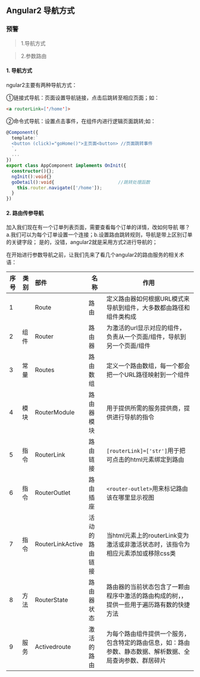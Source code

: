 ## Angular2 导航方式
### 预警
> 1.导航方式

> 2.参数路由

#### 1. 导航方式

ngular2主要有两种导航方式：

①链接式导航：页面设置导航链接，点击后跳转至相应页面；如：

```html
<a routerLink=['/home']>
```

②命令式导航：设置点击事件，在组件内进行逻辑页面跳转;如：
```typescript
@Component({
  template:`
  <button (click)="goHome()">主页面<button> //页面跳转事件
  `,
  ...
})
export class AppComponent implements OnInit({
  constructor(){};
  ngInit():void{}
  goDetail():void{                        //跳转处理函数  
    this.router.navigate(['/home']);
  }
})
```

#### 2. 路由传参导航

加入我们现在有一个订单列表页面，需要查看每个订单的详情，改如何导航 哪？
a.我们可以为每个订单设置一个连接；b.设置路由跳转规则，导航是带上区别订单的关键字段；
是的，没错，angular2就是采用方式2进行导航的；

 在开始进行参数导航之前，让我们先来了看几个angular2的路由服务的相关术语：
 
 | 序号 | 类别 | 部件          | 名称  | 作用 |
 | --- | ----|:---           | -----   |---- |
 | 1   | |Route              |路由         | 定义路由器如何根据URL模式来导航到组件，大多数都由路径和组件类构成   |
 | 2   |组件 |Router          |路由器       | 为激活的url显示对应的组件，负责从一个页面/组件，导航到另一个页面/组件 |
 | 3   |常量 |Routes          |路由数组     | 定义一个路由数组，每一个都会把一个URL路径映射到一个组件 |
 | 4   |模块 |RouterModule    |路由器模块   | 用于提供所需的服务提供商，提供进行导航的指令|
 | 5   |指令 |RouterLink      |路由链接     | `[routerLink]=['str']`用于把可点击的html元素绑定到路由 |
 | 6   |指令 |RouterOutlet    |路由插座     | `<router-outlet>`用来标记路由该在哪里显示视图|
 | 7   |指令 |RouterLinkActive|活动的路由链接| 当html元素上的routerLink变为激活或非激活状态时，该指令为相应元素添加或移除css类|
 | 8   |方法 |RouterState     |路由器状态   | 路由器的当前状态包含了一颗由程序中激活的路由构成的树，，提供一些用于遍历路有数的快捷方法|
 | 9   |服务 |Activedroute    |激活的路由   | 为每个路由组件提供一个服务，包含特定的路由信息，如：路由参数、静态数据、解析数据、全局查询参数、群居碎片 |
